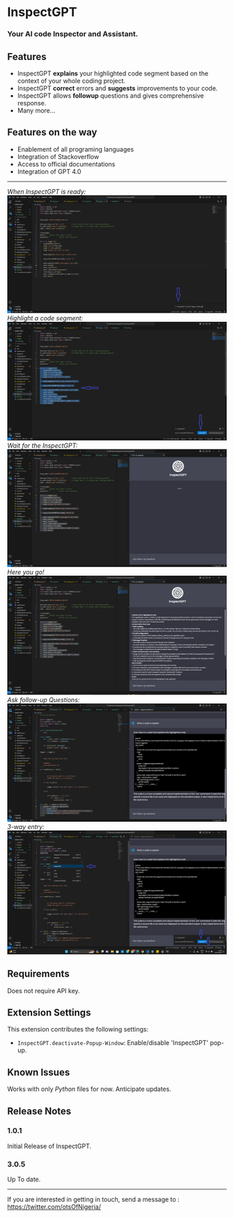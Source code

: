 # InspectGPT
### Your AI code Inspector and Assistant.

## Features

- InspectGPT **explains** your highlighted code segment based on the context of your whole coding project.
- InspectGPT **correct** errors and **suggests** improvements to your code.
- InspectGPT allows **followup** questions and gives comprehensive response.
- Many more...

## Features on the way

- Enablement of all programing languages
- Integration of Stackoverflow
- Access to official documentations
- Integration of GPT 4.0

---
*When InspectGPT is ready:*
![Welcome Message](images/set.png)
*Highlight a code segment:*
![Highlight](images/highlight.png)
*Wait for the InspectGPT:*
![Wait](images/waiting.png)
*Here you go!*
![Got](images/got.png)
*Ask follow-up Questions:*
![Follow-up](images/follow-up.png)
*3-way entry:*
![3-way](images/3-way.png)


## Requirements

Does not require API key.

## Extension Settings
This extension contributes the following settings:

* `InspectGPT.deactivate-Popup-Window`: Enable/disable 'InspectGPT' pop-up.

## Known Issues

Works with only *Python* files for now. Anticipate updates.

## Release Notes


### 1.0.1

Initial Release of InspectGPT.

### 3.0.5

 Up To date.

---


If you are interested in getting in touch, send a message to : <https://twitter.com/otsOfNigeria/>

